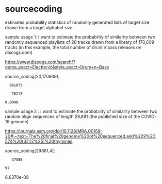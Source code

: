 # sourcecoding
estimates probability statistics of randomly generated lists of target size drawn from a target alphabet size

sample usage 1: i want to estimate the probability of similarity between two randomly sequenced playlists of 20 tracks drawn from a library of 170,609 tracks (in this example, the total number of drum'n'bass releases on discogs.com)

https://www.discogs.com/search/?genre_exact=Electronic&style_exact=Drum+n+Bass

source_coding(20,170609);

      961073

       76213

    0.0040
    
    
sample usage 2 : i want to estimate the probability of similarity between two random oligo sequences of length 29,881 (the published size of the COVID-19 genome)

https://journals.asm.org/doi/10.1128/MRA.00169-20#:~:text=The%20final%20genome%20of%20sequenced,and%209%2C574%20(32.12%25)%20thymines

source_coding(29881,4);

       37585

    97

   8.6370e-08
